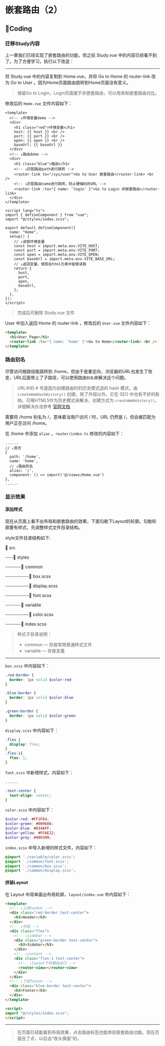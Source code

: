 # 嵌套路由（2）

## 🌈Coding

### 迁移Study内容

上一章我们已经实现了嵌套路由的功能，但之前 Study.vue 中的内容已经看不到了。为了方便学习，执行以下改造：

---

将 Study.vue 中的内容复制到 Home.vue，并将 Go to Home 的 router-link 改为 Go to User 。因为Home页面路由跳转到Home页面没有意义。

> 保留Go to Login，Login页面属于非嵌套路由，可以用来和嵌套路由对比。

修改后的 `Home.vue` 文件内容如下：

```tsx
<template>
  <!-- ↓环境变量demo -->
  <div>
    <h1 class="red">环境变量</h1>
    host: {{ host }} <br />
    port: {{ port }} <br />
    open: {{ open }} <br />
    baseUrl: {{ baseUrl }}
  </div>
  <!-- ↓路由demo -->
  <div>
    <h1 class="blue">路由</h1>
    <!-- ↓匹配路由path进行跳转 -->
    <router-link to="/sys/user">Go to User 嵌套路由</router-link> <br />
    <!-- ↓匹配路由name进行跳转，防止硬编码的URL -->
    <router-link :to="{ name: 'login' }">Go to Login 非嵌套路由</router-link>
  </div>
</template>

<script lang="ts">
import { defineComponent } from "vue";
import "@/styles/index.scss";

export default defineComponent({
  name: "Home",
  setup() {
    // ↓读取环境变量
    const host = import.meta.env.VITE_HOST;
    const port = import.meta.env.VITE_PORT;
    const open = import.meta.env.VITE_OPEN;
    const baseUrl = import.meta.env.VITE_BASE_URL;
    // ↓返回变量，使其在html元素中能够读取
    return {
      host,
      port,
      open,
      baseUrl,
    };
  },
});
</script>
```

> 完成后可删除 Study.vue 文件

User 中加入返回 Home 的 router-link ，修改后的 `User.vue` 文件内容如下：

```html
<template>
  <h1>User Page</h1>
  <router-link :to="{ name: 'home' }">Go to Home</router-link> <br />
</template>
```

### 路由别名

尽管访问根路径能跳转到 /home，但由于是重定向，浏览器的URL也发生了改变，URL后面带上了子路径，可以使用路由`别名`来解决这个问题。

> URL中的 # 号是因为创建路由时的历史模式选的 hash 模式，由 `createWebHashHistory()` 创建。除了外观以外，它在 SEO 中也有不好的影响。可用HTML5作为历史模式来解决，创建方式为 `createWebHistory()`。详细解决办法参考 [官网文档](https://next.router.vuejs.org/zh/guide/essentials/history-mode.html#html5-%E6%A8%A1%E5%BC%8F)

需要将 /home 别名为 /，意味着当用户访问 / 时，URL 仍然是 /，但会被匹配为用户正在访问 /home。

在 /home 中添加 `alias` ，`router/index.ts` 修改的内容如下：

```tsx
......
// ↓首页
{
  path: '/home',
  name: 'home',
  // ↓路由别名
  alias: '/',
  component: () => import('@/views/Home.vue')
},
......
```

### 显示效果

#### 添加样式

现在从页面上看不出布局和嵌套路由的效果，下面勾勒下Layout的轮廓。勾勒轮廓要有样式，先调整样式文件目录结构。

style文件目录结构如下:

📁 src

\----📁 styles

\----\----📁 common

\----\----\----📄 box.scss

\----\----\----📄 display.scss

\----\----\----📄 font.scss

\----\----📁 variable

\----\----\----📄 color.scss

\----\----📄 index.scss

> 样式子目录说明：
>
> - common — 存放常用普通样式文件
> - variable — 存放变量

------

`box.scss` 中内容如下：

```scss
.red-border {
  border: 1px solid $color-red
}

.blue-border {
  border: 1px solid $color-blue
}

.green-border {
  border: 1px solid $color-green
}
```

`display.scss` 中内容如下：

```scss
.flex {
  display: flex;
}
.flex-1{
  flex: 1;
}
```

`font.scss` 中新增样式，内容如下：

```scss
......

.text-center {
  text-align: center;
}
```

`color.scss` 中内容如下：

```scss
$color-red: #FF2F64;
$color-green: #009688;
$color-blue: #034AFF;
$color-yellow: #FFAE22;
$color-grey: #909399;
```

`index.scss` 中导入新增的样式文件，内容如下：

```scss
@import './variable/color.scss';
@import './common/font.scss';
@import './common/box.scss';
@import './common/display.scss';
```

#### 拼装Layout

在 Layout 中简单画出布局轮廓，`layout/index.vue` 中内容如下：

```html
<template>
  <!-- ↓上层navbar -->
  <div class="red-border text-center">
    <h3>Header</h3>
  </div>
  <!-- ↓中层 -->
  <div class="flex">
    <!-- ↓sidebar -->
    <div class="green-border text-center">
      <h3>Sidebar</h3>
    </div>
    <!-- ↓content -->
    <div class="flex-1 text-center">
      <!-- ↓layout下的路由出口 -->
      <router-view></router-view>
    </div>
  </div>
  <!-- ↓下层footer -->
  <div class="blue-border text-center">
    <h3>Footer</h3>
  </div>
</template>

<script>
import "@/styles/index.scss";
</script>
```

------

> 在页面已经能看到布局效果，点击路由标签也能体验嵌套路由功能。现在页面丑了点，以后会“改头换面”的。